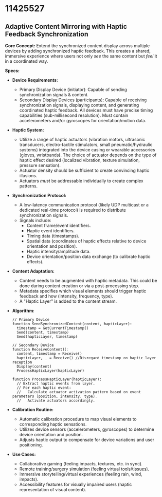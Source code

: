 # 11425527

## Adaptive Content Mirroring with Haptic Feedback Synchronization

**Core Concept:** Extend the synchronized content display across multiple devices by adding synchronized haptic feedback. This creates a shared, immersive experience where users not only *see* the same content but *feel* it in a coordinated way.

**Specs:**

*   **Device Requirements:**
    *   Primary Display Device (initiator): Capable of sending synchronization signals & content.
    *   Secondary Display Devices (participants): Capable of receiving synchronization signals, displaying content, and generating coordinated haptic feedback.  All devices must have precise timing capabilities (sub-millisecond resolution). Must contain accelerometers and/or gyroscopes for orientation/motion data.
*   **Haptic System:**
    *   Utilize a range of haptic actuators (vibration motors, ultrasonic transducers, electro-tactile stimulators, small pneumatic/hydraulic systems) integrated into the device casing or wearable accessories (gloves, wristbands).  The choice of actuator depends on the type of haptic effect desired (localized vibration, texture simulation, pressure sensation).
    *   Actuator density should be sufficient to create convincing haptic illusions.
    *   Actuators *must* be addressable individually to create complex patterns.
*   **Synchronization Protocol:**
    *   A low-latency communication protocol (likely UDP multicast or a dedicated real-time protocol) is required to distribute synchronization signals.
    *   Signals include:
        *   Content frame/event identifiers.
        *   Haptic event identifiers.
        *   Timing data (timestamps).
        *   Spatial data (coordinates of haptic effects relative to device orientation and position).
        *   Haptic intensity/amplitude data.
        *   Device orientation/position data exchange (to calibrate haptic effects).
*   **Content Adaptation:**
    *   Content needs to be augmented with haptic metadata. This could be done during content creation or via a post-processing step.
    *   Metadata specifies which visual elements should trigger haptic feedback and how (intensity, frequency, type).
    *   A "Haptic Layer" is added to the content stream.
*   **Algorithm:**

    ```pseudocode
    // Primary Device
    function SendSynchronizedContent(content, hapticLayer):
      timestamp = GetCurrentTimestamp()
      Send(content, timestamp)
      Send(hapticLayer, timestamp)

    // Secondary Device
    function ReceiveContent():
      content, timestamp = Receive()
      hapticLayer, _ = Receive() //Disregard timestamp on haptic layer reception
      Display(content)
      ProcessHapticLayer(hapticLayer)

    function ProcessHapticLayer(hapticLayer):
      // Extract haptic events from layer.
      // For each haptic event:
      //   Calculate actuator activation pattern based on event parameters (position, intensity, type).
      //   Activate actuators accordingly.
    ```

*   **Calibration Routine:**
    *   Automatic calibration procedure to map visual elements to corresponding haptic sensations.
    *   Utilizes device sensors (accelerometers, gyroscopes) to determine device orientation and position.
    *   Adjusts haptic output to compensate for device variations and user positioning.

*   **Use Cases:**
    *   Collaborative gaming (feeling impacts, textures, etc. in sync).
    *   Remote training/surgery simulation (feeling virtual tools/tissues).
    *   Immersive storytelling/virtual experiences (feeling rain, wind, impacts).
    *   Accessibility features for visually impaired users (haptic representation of visual content).